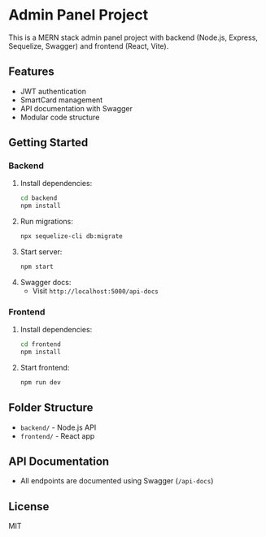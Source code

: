 # Admin Panel Project

This is a MERN stack admin panel project with backend (Node.js, Express, Sequelize, Swagger) and frontend (React, Vite).

## Features
- JWT authentication
- SmartCard management
- API documentation with Swagger
- Modular code structure

## Getting Started

### Backend
1. Install dependencies:
   ```bash
   cd backend
   npm install
   ```
2. Run migrations:
   ```bash
   npx sequelize-cli db:migrate
   ```
3. Start server:
   ```bash
   npm start
   ```
4. Swagger docs:
   - Visit `http://localhost:5000/api-docs`

### Frontend
1. Install dependencies:
   ```bash
   cd frontend
   npm install
   ```
2. Start frontend:
   ```bash
   npm run dev
   ```

## Folder Structure
- `backend/` - Node.js API
- `frontend/` - React app

## API Documentation
- All endpoints are documented using Swagger (`/api-docs`)

## License
MIT
